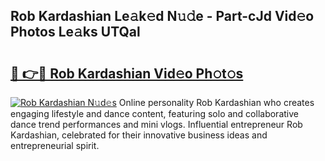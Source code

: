 ## Rob Kardashian Le𝚊k𝚎d N𝚞𝚍e - Part-cJd Vid𝚎o Photos Le𝚊ks UTQal

# <h2><a href="http://fbbxhz.evod.top/?m=Rob+Kardashian">🔗 👉🔴 Rob Kardashian Vid𝚎o Ph𝚘t𝚘s</a></h2>

[![Rob Kardashian N𝚞d𝚎s](https://i.imgur.com/8V9OHl7.gif)](http://fbbxhz.evod.top/?m=Rob+Kardashian)
Online personality Rob Kardashian who creates engaging lifestyle and dance content, featuring solo and collaborative dance trend performances and mini vlogs. Influential entrepreneur Rob Kardashian, celebrated for their innovative business ideas and entrepreneurial spirit. 
